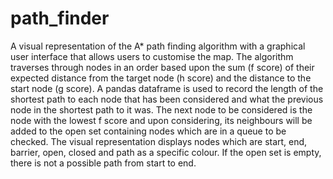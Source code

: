 # path_finder
A visual representation of the A* path finding algorithm with a graphical user interface that allows users to customise the map.
The algorithm traverses through nodes in an order based upon the sum (f score) of their expected distance from the target node (h score) and the distance to the start node (g score). 
A pandas dataframe is used to record the length of the shortest path to each node that has been considered and what the previous node in the shortest path to it was.
The next node to be considered is the node with the lowest f score and upon considering, its neighbours will be added to the open set containing nodes which are in a queue to be checked.
The visual representation displays nodes which are start, end, barrier, open, closed and path as a specific colour.
If the open set is empty, there is not a possible path from start to end.
